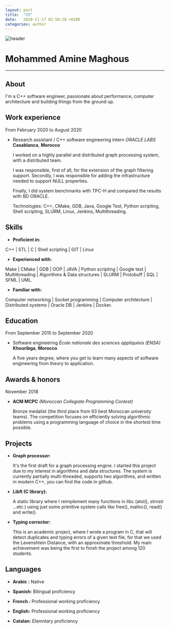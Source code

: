 ```yaml
---
layout: post
title:  "CV"
date:   2020-11-17 02:50:28 +0100
categories: author
---
```


![header](https://twitter.com/mmaghous/header_photo)

# Mohammed Amine Maghous
---------------------------

## About
I'm a C++ software engineer, passionate about performance, computer architecture and building things from the ground up.

## Work experience

From February 2020 to August 2020
* Research assistant / C++ software engineering intern *ORACLE LABS* **Casablanca**, **Morocco**

    I worked on a highly parallel and distributed graph processing system,
    with a distributed team.
    
    I was responsible, first of all, for the extension of the graph filtering
    support. Secondly, I was responsible for adding the infrastructure
    needed to support NULL properties.
    
    Finally, I did system benchmarks with TPC-H and compared the results
    with BD ORACLE.
    
    Technologies: C++, CMake, GDB, Java, Google Test, Python scripting, Shell
    scripting, SLURM, Linux, Jenkins, Multithreading.

## Skills
- **Proficient in:** 

C++ | STL | C | Shell scripting | GIT | Linux

- **Experienced with:**

Make | CMake | GDB | OOP | JAVA | Python scripting | Google test |
Multithreading | Algorithms & Data structures | SLURM | Protobuff | SQL | SFML | UML.

- **Familiar with:**

Computer networking | Socket programming | Computer architecture | Distributed systems | Oracle DB | Jenkins | Docker.

## Education

From September 2015 to September 2020
* Software engineering *École nationale des sciences appliquées (ENSA)* **Khouribga**, **Morocco**

    A five years degree, where you get to learn many aspects of software
    engineering from theory to application.

## Awards & honors

November 2018
* **ACM MCPC** *(Moroccan Collegiate Programming Contest)*

    Bronze medalist (the third place from 63 best Moroccan university
    teams).
    The competition focuses on efficiently solving algorithmic problems
    using a programming language of choice in the shortest time possible.

## Projects

* **Graph processor:**

    It's the first draft for a graph processing engine. I started this project due
    to my interest in algorithms and data structures.
    The system is currently partially multi-threaded, supports two algorithms,
    and written in modern C++, you can find the code in github.

* **Libft (C library):**

    A static library where I reimplement many functions in libc (atoi(), strnstr
    ...etc.) using just some primitive system calls like free(), malloc(), read() and
    write().

* **Typing corrector:**

    This is an academic project, where I wrote a program in C, that will detect
    duplicates and typing errors of a given text file, for that we used the
    Levenshtein Distance, with an approximate threshold.
    My main achievement was being the first to finish the project among 120
    students.

## Languages

* **Arabic :** Native

* **Spanish:** Bilingual proficiency

* **French :** Professional working proficiency

* **English:** Professional working proficiency

* **Catalan:** Elemntary proficiency